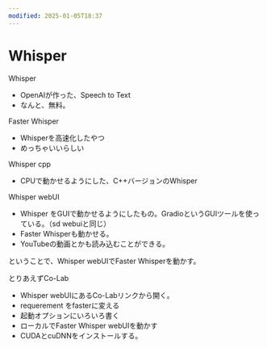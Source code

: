 ```yaml
---
modified: 2025-01-05T18:37
---
```

# Whisper

Whisper

- OpenAIが作った、Speech to Text  
- なんと、無料。  

Faster Whisper

- Whisperを高速化したやつ  
- めっちゃいいらしい  

Whisper cpp

- CPUで動かせるようにした、C++バージョンのWhisper

Whisper webUI

- Whisper をGUIで動かせるようにしたもの。GradioというGUIツールを使っている。（sd webuiと同じ）  
- Faster Whisperも動かせる。  
- YouTubeの動画とかも読み込むことができる。  

ということで、Whisper webUIでFaster Whisperを動かす。

とりあえずCo-Lab

- Whisper webUIにあるCo-Labリンクから開く。  
- requerement をfasterに変える  
- 起動オプションにいろいろ書く  
- ローカルでFaster Whisper webUIを動かす  
- CUDAとcuDNNをインストールする。